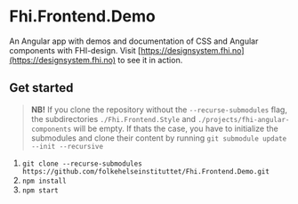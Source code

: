 # Fhi.Frontend.Demo

An Angular app with demos and documentation of CSS and Angular components with FHI-design. Visit
[https://designsystem.fhi.no](https://designsystem.fhi.no) to see it in action.

## Get started

>**NB!** If you clone the repository without the `--recurse-submodules` flag, the subdirectories `./Fhi.Frontend.Style` and `./projects/fhi-angular-components` will be empty. If thats the case, you have to initialize the submodules and clone their content by running `git submodule update --init --recursive`

1. `git clone --recurse-submodules https://github.com/folkehelseinstituttet/Fhi.Frontend.Demo.git`
2. `npm install`
3. `npm start`
